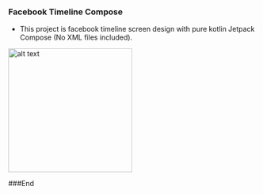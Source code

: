 ### Facebook Timeline Compose

- This project is facebook timeline screen design with pure kotlin Jetpack Compose (No XML files included).


 <img src="https://raw.githubusercontent.com/ahmed7official/Facebook-Timeline-Compose-Android/main/demo1.png" alt="alt text" width="250" >

###End
